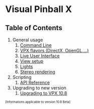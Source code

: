 # Visual Pinball X

## Table of Contents
1. General usage
   1. [Command Line](<Command Line.md>)
   2. [VPX flavors (DirectX, OpenGL,...)](<Build Differences.md>)
   3. [Live User Interface](LiveUI.md)
   4. [View setup](<View Setup.md>)
   5. [Lights](Lights.md)
   6. [Stereo rendering](Stereo.md)
2. Scripting
   1. [API Reference](<Script API Reference.md>)
3. Upgrading to new version
   1. [Upgrading to VPX 10.8](<Upgrading Table 10.8.md>)

<sub><sup>[Informations applicable to version 10.8 Beta]</sup></sub>
